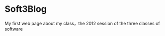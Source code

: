 Soft3Blog
=========

My first web page about my class，the 2012 session of the three classes of software